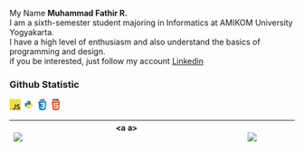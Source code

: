 My Name **Muhammad Fathir R.** <br>
I am a sixth-semester student majoring in Informatics at AMIKOM University Yogyakarta.<br> 
I have a high level of enthusiasm and also understand the basics of programming and design.<br>
if you be interested, just follow my account [Linkedin](https://www.linkedin.com/in/muhammad-fathirr-3481b129a/)

  
### Github Statistic
<code><img height="20" alt="javascript" src="https://raw.githubusercontent.com/github/explore/80688e429a7d4ef2fca1e82350fe8e3517d3494d/topics/javascript/javascript.png"></code>
<code><img height="20" alt="python" src="https://raw.githubusercontent.com/github/explore/80688e429a7d4ef2fca1e82350fe8e3517d3494d/topics/python/python.png"></code>
<code><img height="20" alt="css" src="https://raw.githubusercontent.com/github/explore/80688e429a7d4ef2fca1e82350fe8e3517d3494d/topics/css/css.png"></code>
<code><img height="20" alt="html" src="https://raw.githubusercontent.com/github/explore/5c058a388828bb5fde0bcafd4bc867b5bb3f26f3/topics/html/html.png"></code>  


| <a <img width="400px" align="left" src="https://github-readme-stats-git-masterrstaa-rickstaa.vercel.app/api/top-langs/?username=mhmmadfthr&hide=html,TSQL,CSS,PLSQL,php,SCSS,Jupyter%20Notebook&layout=compact&count_private=true&langs_count=8" />a> | <a <img width="495px" align="left" src="https://github-readme-stats-git-masterrstaa-rickstaa.vercel.app/api?username=mhmmadfthr&show_icons=true&count_private=true" /></a> |
| -------------- | -------------- |
